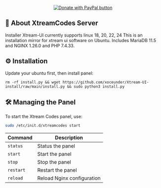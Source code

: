 <p align="center">
<a href="https://www.paypal.com/donate/?hosted_button_id=7CPLHJ3PT47KQ">
 <img  alt="Donate with PayPal button" border="0" src="https://www.paypalobjects.com/en_US/i/btn/btn_donate_LG.gif" />
</a>
</p>

## 📌 About XtreamCodes Server
Installer Xtream-UI currently supports linux 18, 20, 22, 24
This is an installation mirror for xtream ui software on Ubuntu. Includes MariaDB 11.5 and NGINX 1.26.0 and PHP 7.4.33.

## ⚙️ Installation
Update your ubuntu first, then install panel:
``` 
rm -rf install.py && wget https://github.com/xoceunder/Xtream-UI-install/raw/main/install.py && sudo python3 install.py 
```

## 🛠️ Managing the Panel
To start the Xtream Codes panel, use:
```sh
sudo /etc/init.d/xtreamcodes start
```
| Command | Description |
|---------|------------|
| `status` | Status the panel |
| `start` | Start the panel |
| `stop` | Stop the panel |
| `restart` | Restart the panel |
| `reload` | Reload Nginx configuration |